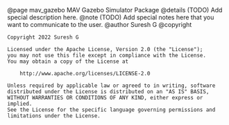 @page mav_gazebo MAV Gazebo Simulator Package
@details
    (TODO) Add special description here.
@note
    (TODO) Add special notes here that you want to communicate to the user.
@author
    Suresh G
@copyright

    Copyright 2022 Suresh G

    Licensed under the Apache License, Version 2.0 (the "License");
    you may not use this file except in compliance with the License.
    You may obtain a copy of the License at

        http://www.apache.org/licenses/LICENSE-2.0

    Unless required by applicable law or agreed to in writing, software
    distributed under the License is distributed on an "AS IS" BASIS,
    WITHOUT WARRANTIES OR CONDITIONS OF ANY KIND, either express or implied.
    See the License for the specific language governing permissions and
    limitations under the License.
